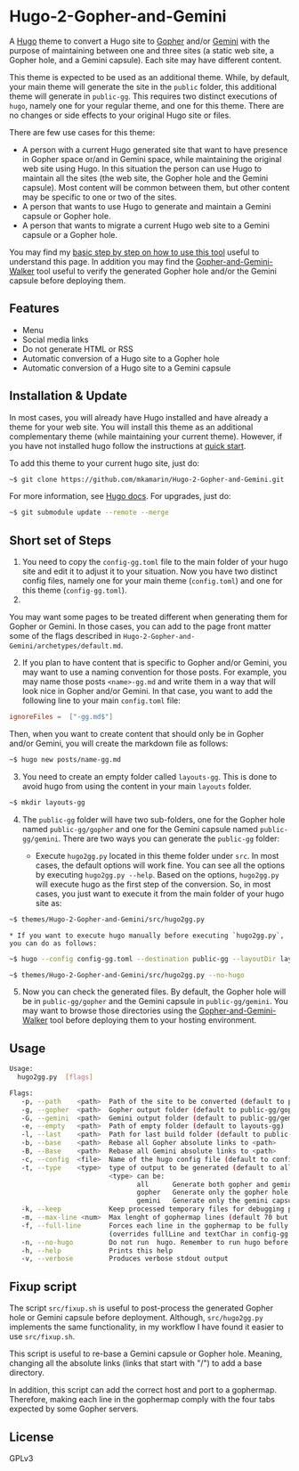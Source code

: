 # Hugo-2-Gopher-and-Gemini
A [Hugo](https://gohugo.io/) theme to convert a Hugo site to [Gopher](https://en.wikipedia.org/wiki/Gopher_%28protocol%29) and/or [Gemini](https://en.wikipedia.org/wiki/Gemini_%28protocol%29) with the purpose of maintaining between one and three sites (a static web site, a Gopher hole, and a Gemini capsule). Each site may have different content. 

This theme is expected to be used as an additional theme. While, by default, your main theme will generate the site in the `public` folder, this additional theme will generate in `public-gg`. This requires two distinct executions of `hugo`, namely one for your regular theme, and one for this theme. There are no changes or side effects to your original Hugo site or files.

There are few use cases for this theme:
* A person with a current Hugo generated site that want to have presence in Gopher space or/and in Gemini space, while maintaining the original web site using Hugo. In this situation the person can use Hugo to maintain all the sites (the web site, the Gopher hole and the Gemini capsule). Most content will be common between them, but other content may be specific to one or two of the sites.
* A person that wants to use Hugo to generate and maintain a Gemini capsule or Gopher hole.
* A person that wants to migrate a current Hugo web site to a Gemini capsule or a Gopher hole.

You may find my [basic step by step on how to use this tool](https://www.mkamarin.com/posts/xhugo2ggx/) useful to understand this page. 
In addition you may find the [Gopher-and-Gemini-Walker](https://github.com/mkamarin/Gopher-and-Gemini-Walker) tool useful to verify the generated Gopher hole and/or the Gemini capsule before deploying them.

## Features
- Menu
- Social media links
- Do not generate HTML or RSS
- Automatic conversion of a Hugo site to a Gopher hole
- Automatic conversion of a Hugo site to a Gemini capsule

##  Installation & Update
In most cases, you will already have Hugo installed and have already a theme for your web site. You will install this theme as an additional complementary theme (while maintaining your current theme). However, if you have not installed hugo follow the instructions at [quick start](https://gohugo.io/getting-started/quick-start/).

To add this theme to your current hugo site, just do:

```sh
~$ git clone https://github.com/mkamarin/Hugo-2-Gopher-and-Gemini.git
```

For more information, see [Hugo docs](https://gohugo.io/themes/installing/). For upgrades, just do:

```sh
~$ git submodule update --remote --merge
```

## Short set of Steps

1. You need to copy the `config-gg.toml` file to the main folder of your hugo site and edit it to adjust it to your situation. Now you have two distinct config files, namely one for your main theme (`config.toml`) and one for this theme (`config-gg.toml`).
2. 
You may want some pages to be treated different when generating them for Gopher or Gemini. In those cases, you can add to the page front matter some of the flags described in `Hugo-2-Gopher-and-Gemini/archetypes/default.md`. 

2. If you plan to have content that is specific to Gopher and/or Gemini, you may want to use a naming convention for those posts. For example, you may name those posts `<name>-gg.md` and write them in a way that will look nice in Gopher and/or Gemini. In that case, you want to add the following line to your main `config.toml` file:

```toml
ignoreFiles =  ["-gg.md$"]
```

Then, when you want to create content that should only be in Gopher and/or Gemini, you will create the markdown file as follows:

```bash
~$ hugo new posts/name-gg.md
```

3. You need to create an empty folder called `layouts-gg`. This is done to avoid hugo from using the content in your main `layouts` folder.

```sh
~$ mkdir layouts-gg
```

4. The `public-gg` folder will have two sub-folders, one for the Gopher hole named `public-gg/gopher` and one for the Gemini capsule named `public-gg/gemini`. There are two ways you can generate the `public-gg` folder:

   * Execute `hugo2gg.py` located in this theme folder under `src`. In most cases, the default options will work fine. You can see all the options by executing `hugo2gg.py --help`. Based on the options, `hugo2gg.py` will execute hugo as the first step of the conversion. So, in most cases, you just want to execute it from the main folder of your hugo site as:

```sh
~$ themes/Hugo-2-Gopher-and-Gemini/src/hugo2gg.py
```


    * If you want to execute hugo manually before executing `hugo2gg.py`, you can do as follows:


```sh
~$ hugo --config config-gg.toml --destination public-gg --layoutDir layouts-gg --disableKinds sitemap

~$ themes/Hugo-2-Gopher-and-Gemini/src/hugo2gg.py --no-hugo
```

5. Now you can check the generated files. By default, the Gopher hole will be in `public-gg/gopher` and the Gemini capsule in `public-gg/gemini`. You may want to browse those directories using the [Gopher-and-Gemini-Walker](https://github.com/mkamarin/Gopher-and-Gemini-Walker) tool before deploying them to your hosting environment.

## Usage

```bash
Usage:
  hugo2gg.py  [flags]

Flags:
   -p, --path    <path>  Path of the site to be converted (default to public-gg)
   -g, --gopher  <path>  Gopher output folder (default to public-gg/gopher)
   -G, --gemini  <path>  Gemini output folder (default to public-gg/gemini)
   -e, --empty   <path>  Path of empty folder (default to layouts-gg)
   -l, --last    <path>  Path for last build folder (default to public-gg-sav)
   -b, --base    <path>  Rebase all Gopher absolute links to <path>
   -B, --Base    <path>  Rebase all Gemini absolute links to <path>
   -c, --config  <file>  Name of the hugo config file (default to config-gg.toml)
   -t, --type    <type>  type of output to be generated (default to all)
                         <type> can be:
                                all      Generate both gopher and gemini sites
                                gopher   Generate only the gopher hole
                                gemini   Generate only the gemini capsule
   -k, --keep            Keep processed temporary files for debugging purposes
   -m, --max-line <num>  Max lenght of gophermap lines (default 70 but some prefer 67)
   -f, --full-line       Forces each line in the gophermap to be fully compliant
                         (overrides fullLine and textChar in config-gg.toml)
   -n, --no-hugo         Do not run  hugo. Remember to run hugo before
   -h, --help            Prints this help
   -v, --verbose         Produces verbose stdout output

```


## Fixup script
The script `src/fixup.sh` is useful to post-process the generated Gopher hole or Gemini capsule before deployment. Although, `src/hugo2gg.py` implements the same functionality, in my workflow I have found it easier to use `src/fixup.sh`.

This script is useful to re-base a Gemini capsule or Gopher hole. Meaning, changing all the absolute links (links that start with "/") to add a base directory.

In addition, this script can add the correct host and port to a gophermap. Therefore, making each line in the gophermap comply with the four tabs expected by some Gopher servers.

## License
GPLv3


 
